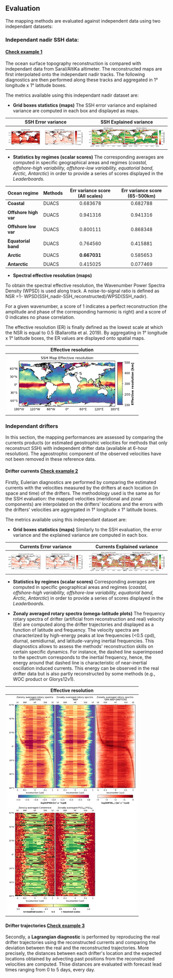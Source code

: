 
## Evaluation

The mapping methods are evaluated against independent data using two independant datasets:

### Independant nadir SSH data: 
#### [Check example 1](https://github.com/ocean-data-challenges/2023a_SSH_mapping_OSE/blob/main/nb_diags_global/ssh_scores_DUACS_geos.ipynb)

The ocean surface topography reconstruction is compared with independant data from Saral/AltiKa altimeter. The reconstructed maps are first interpolated onto the independant nadir tracks. The following diagnostics are then performed along these tracks and aggregated in 1° longitude x 1° latitude boxes.

The metrics available using this independant nadir dataset are:

- **Grid boxes statistics (maps)**
    The SSH error variance and explained variance are computed in each box and displayed as maps. 
    
| SSH Error variance |  SSH Explained variance |
| ------------ | -------------- |
| <img src="../figures/Maps_DUACS_errvar_glob.png" alt="DUACS Error variance" width="400"/>  |  <img src="../figures/Maps_DUACS_explvar_glob.png" alt="DUACS Error variance" width="400"/>  | 
    
- **Statistics by regimes (scalar scores)** 
    The corresponding averages are computed in specific geographical areas and regimes (*coastal, offshore-high variability, offshore-low variability, equatorial band, Arctic, Antarctic*) in order to provide a series of scores displayed in the *Leaderboards*.
    
    

| Ocean regime          | Methods  |   Err variance score (All scales) |   Err variance score (65-500km) | 
|:----------------------|----------|:---------------------------------:|:-------------------------------:| 
|   **Coastal**         | DUACS    |        0.683678                   |         0.682788                |  
| | | | |  
| **Offshore high var** | DUACS    |        0.941316                   |         0.941316                |  
| | | | |  
| **Offshore low var**  | DUACS    |        0.800111                   |         0.868348                |  
| | | | |  
| **Equatorial band**   | DUACS    |        0.764560                   |         0.415881                |  
| | | | |  
| **Arctic**            | DUACS    |        **0.667031**               |         0.585653                |   
| | | | |  
| **Antarctic**         | DUACS    |        0.415025                   |         0.077469                |  

    
- **Spectral effective resolution (maps)**

To obtain the spectral effective resolution, the Wavenumber Power Spectra Density (WPSD) is used along track. A noise-to-signal ratio is defined as NSR =1- WPSD(SSH_nadir-SSH_reconstructed)/WPSD(SSH_nadir).
 
For a given wavenumber, a score of 1 indicates a perfect reconstruction (the amplitude and phase of the corresponding harmonic is right) and a score of 0 indicates no phase correlation.

The effective resolution (ER) is finally defined as the lowest scale at which the NSR is equal to 0.5 (Ballarotta et al. 2019). By aggregating in 1° longitude x 1° latitude boxes, the ER values are displayed onto spatial maps. 


| Effective resolution |
| -------------- |
|<img src="../figures/Maps_DUACS_effres_glob.png" alt="DUACS Effective resolution" width="400"/> |

### Independant drifters

In this section, the mapping performances are assessed by comparing the currents products (or estimated geostrophic velocities for methods that only reconstruct SSH) with independent drifter data (available at 6-hour resolution). The ageostrophic component of the observed velocities have not been removed in these reference data. 

#### Drifter currents [Check example 2](https://github.com/ocean-data-challenges/2023a_SSH_mapping_OSE/blob/main/nb_diags_global/uv_scores_DUACS_geos.ipynb)

Firstly, Eulerian diagnostics are performed by comparing the estimated currents with the velocities measured by the drifters at each location (in space and time) of the drifters. The methodology used is the same as for the SSH evaluation: the mapped velocities (meridional and zonal components) are interpolated on the drifters' locations and the errors with the drifters' velocities are aggregated in 1° longitude x 1° latitude boxes.

The metrics available using this independant dataset are:

- **Grid boxes statistics (maps)**
    Similarly to the SSH evaluation, the error variance and the explained variance are computed in each box. 
    
| Currents Error variance |  Currents Explained variance |
| ------------ | -------------- |
| <img src="../figures/Maps_DUACS_errvar_glob_uv.png" alt="DUACS Error variance" width="400"/>  |  <img src="../figures/Maps_DUACS_explvar_glob_uv.png" alt="DUACS Error variance" width="400"/>  | 
    
- **Statistics by regimes (scalar scores)**
    Corresponding averages are computed in specific geographical areas and regimes (*coastal, offshore-high variability, offshore-low variability, equatorial band, Arctic, Antarctic*) in order to provide a series of scores displayed in the *Leaderboards*.
    
- **Zonaly averaged rotary spectra (omega-latitude plots)** 
    The frequency rotary spectra of drifter (artificial from reconstruction and real) velocity (Ee) are computed along the drifter trajectories and displayed as a function of latitude and frequency. The velocity spectra are characterized by high-energy peaks at low frequencies (<0.5 cpd), diurnal, semidiurnal, and latitude-varying inertial frequencies. This diagnostics allows to assess the methods' reconstruction skills on certain specific dynamics. For instance, the dashed line superimposed to the spectrum corresponds to the inertial frequency, hence, the energy around that dashed line is characteristic of near-inertial oscillation induced currents. This energy can be observed in the real drifter data but is also partly reconstructed by some methods (e.g., WOC product or Glorys12v1).  
    
| Effective resolution |
| -------------- |
|<img src="../figures/Maps_DUACS_effres_glob_uv.png" alt="DUACS Effective resolution" width="400"/> | 

#### Drifter trajectories [Check example 3](https://github.com/ocean-data-challenges/2023a_SSH_mapping_OSE/blob/main/nb_diags_global/uv_scores_DUACS_geos.ipynb)

Secondly, a **Lagrangian diagnostic** is performed by reproducing the real drifter trajectories using the reconstructed currents and comparing the deviation between the real and the reconstructed trajectories. More precisely, the distances between each drifter's location and the expected locations obtained by advecting past positions from the reconstructed velocities are computed. Thise distances are evaluated with forecast lead times ranging from 0 to 5 days, every day.
